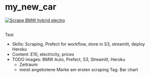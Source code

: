 # my_new_car
[![Scrape BMW hybrid electro](https://github.com/JeanneDuPre/my_new_car/actions/workflows/bmw_hybrid_electro.yml/badge.svg)](https://github.com/JeanneDuPre/my_new_car/actions/workflows/bmw_hybrid_electro.yml)


<br>Test
- Skills: Scraping, Prefect for workflow, store in S3, streamlit, deploy Heroku
- Content: E10, electricity, prices 
- TODO images: BMW Auto, Prefect, S3, Streamlit, Heroku
  - Zeitraum:
  - meist angebotene Marke am ersten scraping Tag: Bar chart 
